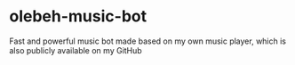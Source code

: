# olebeh-music-bot
Fast and powerful music bot made based on my own music player, which is also publicly available on my GitHub
